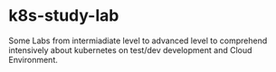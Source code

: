 # k8s-study-lab

Some Labs from intermiadiate level to advanced level to comprehend intensively about kubernetes on test/dev development and Cloud Environment.
